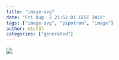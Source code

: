 ```yaml
---
title: "image-svg"
date: "Fri Aug  2 21:52:01 CEST 2019"
tags: ["image-svg", "pipotron", "image"]
author: m1ch3l
categories: ["generated"]
---
```


![](image.svg)
